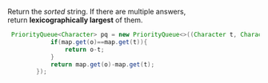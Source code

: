 
Return the _sorted_ string. If there are multiple answers, return **lexicographically largest** of them.

```java
 PriorityQueue<Character> pq = new PriorityQueue<>((Character t, Character o) -> {
			if(map.get(o)==map.get(t)){
				return o-t;
			}
			return map.get(o)-map.get(t);
		});
```
